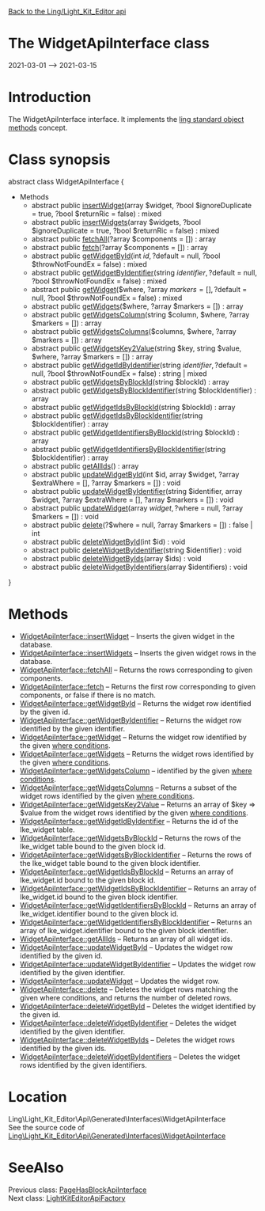 [Back to the Ling/Light_Kit_Editor api](https://github.com/lingtalfi/Light_Kit_Editor/blob/master/doc/api/Ling/Light_Kit_Editor.md)



The WidgetApiInterface class
================
2021-03-01 --> 2021-03-15






Introduction
============

The WidgetApiInterface interface.
It implements the [ling standard object methods](https://github.com/lingtalfi/Light_BreezeGenerator/blob/master/doc/pages/ling-standard-object-methods.md) concept.



Class synopsis
==============


abstract class <span class="pl-k">WidgetApiInterface</span>  {

- Methods
    - abstract public [insertWidget](https://github.com/lingtalfi/Light_Kit_Editor/blob/master/doc/api/Ling/Light_Kit_Editor/Api/Generated/Interfaces/WidgetApiInterface/insertWidget.md)(array $widget, ?bool $ignoreDuplicate = true, ?bool $returnRic = false) : mixed
    - abstract public [insertWidgets](https://github.com/lingtalfi/Light_Kit_Editor/blob/master/doc/api/Ling/Light_Kit_Editor/Api/Generated/Interfaces/WidgetApiInterface/insertWidgets.md)(array $widgets, ?bool $ignoreDuplicate = true, ?bool $returnRic = false) : mixed
    - abstract public [fetchAll](https://github.com/lingtalfi/Light_Kit_Editor/blob/master/doc/api/Ling/Light_Kit_Editor/Api/Generated/Interfaces/WidgetApiInterface/fetchAll.md)(?array $components = []) : array
    - abstract public [fetch](https://github.com/lingtalfi/Light_Kit_Editor/blob/master/doc/api/Ling/Light_Kit_Editor/Api/Generated/Interfaces/WidgetApiInterface/fetch.md)(?array $components = []) : array
    - abstract public [getWidgetById](https://github.com/lingtalfi/Light_Kit_Editor/blob/master/doc/api/Ling/Light_Kit_Editor/Api/Generated/Interfaces/WidgetApiInterface/getWidgetById.md)(int $id, ?$default = null, ?bool $throwNotFoundEx = false) : mixed
    - abstract public [getWidgetByIdentifier](https://github.com/lingtalfi/Light_Kit_Editor/blob/master/doc/api/Ling/Light_Kit_Editor/Api/Generated/Interfaces/WidgetApiInterface/getWidgetByIdentifier.md)(string $identifier, ?$default = null, ?bool $throwNotFoundEx = false) : mixed
    - abstract public [getWidget](https://github.com/lingtalfi/Light_Kit_Editor/blob/master/doc/api/Ling/Light_Kit_Editor/Api/Generated/Interfaces/WidgetApiInterface/getWidget.md)($where, ?array $markers = [], ?$default = null, ?bool $throwNotFoundEx = false) : mixed
    - abstract public [getWidgets](https://github.com/lingtalfi/Light_Kit_Editor/blob/master/doc/api/Ling/Light_Kit_Editor/Api/Generated/Interfaces/WidgetApiInterface/getWidgets.md)($where, ?array $markers = []) : array
    - abstract public [getWidgetsColumn](https://github.com/lingtalfi/Light_Kit_Editor/blob/master/doc/api/Ling/Light_Kit_Editor/Api/Generated/Interfaces/WidgetApiInterface/getWidgetsColumn.md)(string $column, $where, ?array $markers = []) : array
    - abstract public [getWidgetsColumns](https://github.com/lingtalfi/Light_Kit_Editor/blob/master/doc/api/Ling/Light_Kit_Editor/Api/Generated/Interfaces/WidgetApiInterface/getWidgetsColumns.md)($columns, $where, ?array $markers = []) : array
    - abstract public [getWidgetsKey2Value](https://github.com/lingtalfi/Light_Kit_Editor/blob/master/doc/api/Ling/Light_Kit_Editor/Api/Generated/Interfaces/WidgetApiInterface/getWidgetsKey2Value.md)(string $key, string $value, $where, ?array $markers = []) : array
    - abstract public [getWidgetIdByIdentifier](https://github.com/lingtalfi/Light_Kit_Editor/blob/master/doc/api/Ling/Light_Kit_Editor/Api/Generated/Interfaces/WidgetApiInterface/getWidgetIdByIdentifier.md)(string $identifier, ?$default = null, ?bool $throwNotFoundEx = false) : string | mixed
    - abstract public [getWidgetsByBlockId](https://github.com/lingtalfi/Light_Kit_Editor/blob/master/doc/api/Ling/Light_Kit_Editor/Api/Generated/Interfaces/WidgetApiInterface/getWidgetsByBlockId.md)(string $blockId) : array
    - abstract public [getWidgetsByBlockIdentifier](https://github.com/lingtalfi/Light_Kit_Editor/blob/master/doc/api/Ling/Light_Kit_Editor/Api/Generated/Interfaces/WidgetApiInterface/getWidgetsByBlockIdentifier.md)(string $blockIdentifier) : array
    - abstract public [getWidgetIdsByBlockId](https://github.com/lingtalfi/Light_Kit_Editor/blob/master/doc/api/Ling/Light_Kit_Editor/Api/Generated/Interfaces/WidgetApiInterface/getWidgetIdsByBlockId.md)(string $blockId) : array
    - abstract public [getWidgetIdsByBlockIdentifier](https://github.com/lingtalfi/Light_Kit_Editor/blob/master/doc/api/Ling/Light_Kit_Editor/Api/Generated/Interfaces/WidgetApiInterface/getWidgetIdsByBlockIdentifier.md)(string $blockIdentifier) : array
    - abstract public [getWidgetIdentifiersByBlockId](https://github.com/lingtalfi/Light_Kit_Editor/blob/master/doc/api/Ling/Light_Kit_Editor/Api/Generated/Interfaces/WidgetApiInterface/getWidgetIdentifiersByBlockId.md)(string $blockId) : array
    - abstract public [getWidgetIdentifiersByBlockIdentifier](https://github.com/lingtalfi/Light_Kit_Editor/blob/master/doc/api/Ling/Light_Kit_Editor/Api/Generated/Interfaces/WidgetApiInterface/getWidgetIdentifiersByBlockIdentifier.md)(string $blockIdentifier) : array
    - abstract public [getAllIds](https://github.com/lingtalfi/Light_Kit_Editor/blob/master/doc/api/Ling/Light_Kit_Editor/Api/Generated/Interfaces/WidgetApiInterface/getAllIds.md)() : array
    - abstract public [updateWidgetById](https://github.com/lingtalfi/Light_Kit_Editor/blob/master/doc/api/Ling/Light_Kit_Editor/Api/Generated/Interfaces/WidgetApiInterface/updateWidgetById.md)(int $id, array $widget, ?array $extraWhere = [], ?array $markers = []) : void
    - abstract public [updateWidgetByIdentifier](https://github.com/lingtalfi/Light_Kit_Editor/blob/master/doc/api/Ling/Light_Kit_Editor/Api/Generated/Interfaces/WidgetApiInterface/updateWidgetByIdentifier.md)(string $identifier, array $widget, ?array $extraWhere = [], ?array $markers = []) : void
    - abstract public [updateWidget](https://github.com/lingtalfi/Light_Kit_Editor/blob/master/doc/api/Ling/Light_Kit_Editor/Api/Generated/Interfaces/WidgetApiInterface/updateWidget.md)(array $widget, ?$where = null, ?array $markers = []) : void
    - abstract public [delete](https://github.com/lingtalfi/Light_Kit_Editor/blob/master/doc/api/Ling/Light_Kit_Editor/Api/Generated/Interfaces/WidgetApiInterface/delete.md)(?$where = null, ?array $markers = []) : false | int
    - abstract public [deleteWidgetById](https://github.com/lingtalfi/Light_Kit_Editor/blob/master/doc/api/Ling/Light_Kit_Editor/Api/Generated/Interfaces/WidgetApiInterface/deleteWidgetById.md)(int $id) : void
    - abstract public [deleteWidgetByIdentifier](https://github.com/lingtalfi/Light_Kit_Editor/blob/master/doc/api/Ling/Light_Kit_Editor/Api/Generated/Interfaces/WidgetApiInterface/deleteWidgetByIdentifier.md)(string $identifier) : void
    - abstract public [deleteWidgetByIds](https://github.com/lingtalfi/Light_Kit_Editor/blob/master/doc/api/Ling/Light_Kit_Editor/Api/Generated/Interfaces/WidgetApiInterface/deleteWidgetByIds.md)(array $ids) : void
    - abstract public [deleteWidgetByIdentifiers](https://github.com/lingtalfi/Light_Kit_Editor/blob/master/doc/api/Ling/Light_Kit_Editor/Api/Generated/Interfaces/WidgetApiInterface/deleteWidgetByIdentifiers.md)(array $identifiers) : void

}






Methods
==============

- [WidgetApiInterface::insertWidget](https://github.com/lingtalfi/Light_Kit_Editor/blob/master/doc/api/Ling/Light_Kit_Editor/Api/Generated/Interfaces/WidgetApiInterface/insertWidget.md) &ndash; Inserts the given widget in the database.
- [WidgetApiInterface::insertWidgets](https://github.com/lingtalfi/Light_Kit_Editor/blob/master/doc/api/Ling/Light_Kit_Editor/Api/Generated/Interfaces/WidgetApiInterface/insertWidgets.md) &ndash; Inserts the given widget rows in the database.
- [WidgetApiInterface::fetchAll](https://github.com/lingtalfi/Light_Kit_Editor/blob/master/doc/api/Ling/Light_Kit_Editor/Api/Generated/Interfaces/WidgetApiInterface/fetchAll.md) &ndash; Returns the rows corresponding to given components.
- [WidgetApiInterface::fetch](https://github.com/lingtalfi/Light_Kit_Editor/blob/master/doc/api/Ling/Light_Kit_Editor/Api/Generated/Interfaces/WidgetApiInterface/fetch.md) &ndash; Returns the first row corresponding to given components, or false if there is no match.
- [WidgetApiInterface::getWidgetById](https://github.com/lingtalfi/Light_Kit_Editor/blob/master/doc/api/Ling/Light_Kit_Editor/Api/Generated/Interfaces/WidgetApiInterface/getWidgetById.md) &ndash; Returns the widget row identified by the given id.
- [WidgetApiInterface::getWidgetByIdentifier](https://github.com/lingtalfi/Light_Kit_Editor/blob/master/doc/api/Ling/Light_Kit_Editor/Api/Generated/Interfaces/WidgetApiInterface/getWidgetByIdentifier.md) &ndash; Returns the widget row identified by the given identifier.
- [WidgetApiInterface::getWidget](https://github.com/lingtalfi/Light_Kit_Editor/blob/master/doc/api/Ling/Light_Kit_Editor/Api/Generated/Interfaces/WidgetApiInterface/getWidget.md) &ndash; Returns the widget row identified by the given [where conditions](https://github.com/lingtalfi/SimplePdoWrapper#the-where-conditions).
- [WidgetApiInterface::getWidgets](https://github.com/lingtalfi/Light_Kit_Editor/blob/master/doc/api/Ling/Light_Kit_Editor/Api/Generated/Interfaces/WidgetApiInterface/getWidgets.md) &ndash; Returns the widget rows identified by the given [where conditions](https://github.com/lingtalfi/SimplePdoWrapper#the-where-conditions).
- [WidgetApiInterface::getWidgetsColumn](https://github.com/lingtalfi/Light_Kit_Editor/blob/master/doc/api/Ling/Light_Kit_Editor/Api/Generated/Interfaces/WidgetApiInterface/getWidgetsColumn.md) &ndash; identified by the given [where conditions](https://github.com/lingtalfi/SimplePdoWrapper#the-where-conditions).
- [WidgetApiInterface::getWidgetsColumns](https://github.com/lingtalfi/Light_Kit_Editor/blob/master/doc/api/Ling/Light_Kit_Editor/Api/Generated/Interfaces/WidgetApiInterface/getWidgetsColumns.md) &ndash; Returns a subset of the widget rows identified by the given [where conditions](https://github.com/lingtalfi/SimplePdoWrapper#the-where-conditions).
- [WidgetApiInterface::getWidgetsKey2Value](https://github.com/lingtalfi/Light_Kit_Editor/blob/master/doc/api/Ling/Light_Kit_Editor/Api/Generated/Interfaces/WidgetApiInterface/getWidgetsKey2Value.md) &ndash; Returns an array of $key => $value from the widget rows identified by the given [where conditions](https://github.com/lingtalfi/SimplePdoWrapper#the-where-conditions).
- [WidgetApiInterface::getWidgetIdByIdentifier](https://github.com/lingtalfi/Light_Kit_Editor/blob/master/doc/api/Ling/Light_Kit_Editor/Api/Generated/Interfaces/WidgetApiInterface/getWidgetIdByIdentifier.md) &ndash; Returns the id of the lke_widget table.
- [WidgetApiInterface::getWidgetsByBlockId](https://github.com/lingtalfi/Light_Kit_Editor/blob/master/doc/api/Ling/Light_Kit_Editor/Api/Generated/Interfaces/WidgetApiInterface/getWidgetsByBlockId.md) &ndash; Returns the rows of the lke_widget table bound to the given block id.
- [WidgetApiInterface::getWidgetsByBlockIdentifier](https://github.com/lingtalfi/Light_Kit_Editor/blob/master/doc/api/Ling/Light_Kit_Editor/Api/Generated/Interfaces/WidgetApiInterface/getWidgetsByBlockIdentifier.md) &ndash; Returns the rows of the lke_widget table bound to the given block identifier.
- [WidgetApiInterface::getWidgetIdsByBlockId](https://github.com/lingtalfi/Light_Kit_Editor/blob/master/doc/api/Ling/Light_Kit_Editor/Api/Generated/Interfaces/WidgetApiInterface/getWidgetIdsByBlockId.md) &ndash; Returns an array of lke_widget.id bound to the given block id.
- [WidgetApiInterface::getWidgetIdsByBlockIdentifier](https://github.com/lingtalfi/Light_Kit_Editor/blob/master/doc/api/Ling/Light_Kit_Editor/Api/Generated/Interfaces/WidgetApiInterface/getWidgetIdsByBlockIdentifier.md) &ndash; Returns an array of lke_widget.id bound to the given block identifier.
- [WidgetApiInterface::getWidgetIdentifiersByBlockId](https://github.com/lingtalfi/Light_Kit_Editor/blob/master/doc/api/Ling/Light_Kit_Editor/Api/Generated/Interfaces/WidgetApiInterface/getWidgetIdentifiersByBlockId.md) &ndash; Returns an array of lke_widget.identifier bound to the given block id.
- [WidgetApiInterface::getWidgetIdentifiersByBlockIdentifier](https://github.com/lingtalfi/Light_Kit_Editor/blob/master/doc/api/Ling/Light_Kit_Editor/Api/Generated/Interfaces/WidgetApiInterface/getWidgetIdentifiersByBlockIdentifier.md) &ndash; Returns an array of lke_widget.identifier bound to the given block identifier.
- [WidgetApiInterface::getAllIds](https://github.com/lingtalfi/Light_Kit_Editor/blob/master/doc/api/Ling/Light_Kit_Editor/Api/Generated/Interfaces/WidgetApiInterface/getAllIds.md) &ndash; Returns an array of all widget ids.
- [WidgetApiInterface::updateWidgetById](https://github.com/lingtalfi/Light_Kit_Editor/blob/master/doc/api/Ling/Light_Kit_Editor/Api/Generated/Interfaces/WidgetApiInterface/updateWidgetById.md) &ndash; Updates the widget row identified by the given id.
- [WidgetApiInterface::updateWidgetByIdentifier](https://github.com/lingtalfi/Light_Kit_Editor/blob/master/doc/api/Ling/Light_Kit_Editor/Api/Generated/Interfaces/WidgetApiInterface/updateWidgetByIdentifier.md) &ndash; Updates the widget row identified by the given identifier.
- [WidgetApiInterface::updateWidget](https://github.com/lingtalfi/Light_Kit_Editor/blob/master/doc/api/Ling/Light_Kit_Editor/Api/Generated/Interfaces/WidgetApiInterface/updateWidget.md) &ndash; Updates the widget row.
- [WidgetApiInterface::delete](https://github.com/lingtalfi/Light_Kit_Editor/blob/master/doc/api/Ling/Light_Kit_Editor/Api/Generated/Interfaces/WidgetApiInterface/delete.md) &ndash; Deletes the widget rows matching the given where conditions, and returns the number of deleted rows.
- [WidgetApiInterface::deleteWidgetById](https://github.com/lingtalfi/Light_Kit_Editor/blob/master/doc/api/Ling/Light_Kit_Editor/Api/Generated/Interfaces/WidgetApiInterface/deleteWidgetById.md) &ndash; Deletes the widget identified by the given id.
- [WidgetApiInterface::deleteWidgetByIdentifier](https://github.com/lingtalfi/Light_Kit_Editor/blob/master/doc/api/Ling/Light_Kit_Editor/Api/Generated/Interfaces/WidgetApiInterface/deleteWidgetByIdentifier.md) &ndash; Deletes the widget identified by the given identifier.
- [WidgetApiInterface::deleteWidgetByIds](https://github.com/lingtalfi/Light_Kit_Editor/blob/master/doc/api/Ling/Light_Kit_Editor/Api/Generated/Interfaces/WidgetApiInterface/deleteWidgetByIds.md) &ndash; Deletes the widget rows identified by the given ids.
- [WidgetApiInterface::deleteWidgetByIdentifiers](https://github.com/lingtalfi/Light_Kit_Editor/blob/master/doc/api/Ling/Light_Kit_Editor/Api/Generated/Interfaces/WidgetApiInterface/deleteWidgetByIdentifiers.md) &ndash; Deletes the widget rows identified by the given identifiers.





Location
=============
Ling\Light_Kit_Editor\Api\Generated\Interfaces\WidgetApiInterface<br>
See the source code of [Ling\Light_Kit_Editor\Api\Generated\Interfaces\WidgetApiInterface](https://github.com/lingtalfi/Light_Kit_Editor/blob/master/Api/Generated/Interfaces/WidgetApiInterface.php)



SeeAlso
==============
Previous class: [PageHasBlockApiInterface](https://github.com/lingtalfi/Light_Kit_Editor/blob/master/doc/api/Ling/Light_Kit_Editor/Api/Generated/Interfaces/PageHasBlockApiInterface.md)<br>Next class: [LightKitEditorApiFactory](https://github.com/lingtalfi/Light_Kit_Editor/blob/master/doc/api/Ling/Light_Kit_Editor/Api/Generated/LightKitEditorApiFactory.md)<br>
